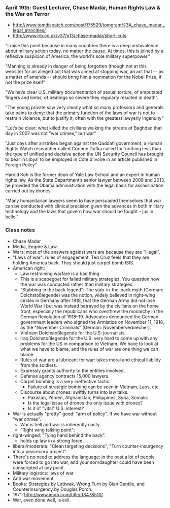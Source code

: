 ### April 19th: Guest Lecturer, Chase Madar, Human Rights Law & the War on Terror

- http://www.tomdispatch.com/post/175529/tomgram%3A_chase_madar,_legal_atrocities/
- http://www.lrb.co.uk/v37/n13/chase-madar/short-cuts

"I raise this point because in many countries there is a deep ambivalence about military action today, no matter the cause. At times, this is joined by a reflexive suspicion of America, the world's sole military superpower."

"Manning is already in danger of being forgotten (though not at this website) for an alleged act that was aimed at stopping war, an act that -- as a matter of amends -- should bring him a nomination for the Nobel Prize, if not the prize itself"

"We have clear U.S. military documentation of sexual torture, of amputated fingers and limbs, of beatings so severe they regularly resulted in death".

"The young private saw very clearly what so many professors and generals take pains to deny: that the primary function of the laws of war is not to restrain violence, but to justify it, often with the greatest lawyerly ingenuity"

"Let’s be clear: what killed the civilians walking the streets of Baghdad that day in 2007 was not “war crimes,” but war"

"Just days after airstrikes began against the Qaddafi government, a Human Rights Watch researcher called Corinne Dufka called for ‘nothing less than the type of unified and decisive action the UN Security Council has brought to bear in Libya’ to be employed in Côte d’Ivoire in an article published in Foreign Policy"

Harold Koh is the former dean of Yale Law School and an expert in human rights law. As the State Department’s senior lawyer between 2009 and 2013, he provided the Obama administration with the legal basis for assassination carried out by drones.

"Many humanitarian lawyers seem to have persuaded themselves that war can be conducted with clinical precision given the advances in both military technology and the laws that govern how war should be fought – jus in bello."

### Class notes

- Chase Madar
- Media, Empire & Law.
- Wars: most of the answers against wars are because they are "illegal".
- "Laws of war": rules of engagement. Ted Cruz feels that they are holding America back. They should just carpet bomb ISIS.
- American right:
    - Law restraining warfare is a bad thing.
    - This is a scapegoat for failed military strategies. You question how the war was conducted rather than military strategies.
    - "Stabbing in the back legend": The stab-in-the-back myth (German: Dolchstoßlegende) was the notion, widely believed in right-wing circles in Germany after 1918, that the German Army did not lose World War I but was instead betrayed by the civilians on the home front, especially the republicans who overthrew the monarchy in the German Revolution of 1918–19. Advocates denounced the German government leaders who signed the Armistice on November 11, 1918, as the "November Criminals" (German: Novemberverbrecher).
    - Vietnam Dolchstoßlegende for the U.S: journalists.
    - Iraq Dolchstoßlegende for the U.S: very hard to come up with any problems for the US in comparison to Vietnam. We have to look at what we have to blame, and the rules of war are one thing we can blame.
    - Rules of war are a lubricant for war: takes moral and ethical liability from the soldiers.
    - Expressly grants authority to the entities involved.
    - Defense agency contracts 15,000 lawyers.
    - Carpet bombing is a very ineffective tactic:
        - Failure of strategic bombing can be seen in Vietnam, Laos, etc.
    - Discourse about drones: swiftly turns into law talks.
        - Pakistan, Yemen, Afghanistan, Philippines, Syria, Somalia
        - Is the legal issue of drones the only issue with drones?
        - Is it of "vital" U.S. interest?
- War is actually "pretty" good: "arm of policy". If we have war without "war crimes".
    - War is hell and war is inherently nasty.
    - "Right wing talking point":
- right-winged: "Tying hand behind the back".
    - holds up law in a strong force
- liberal/moderate: "Clean targeting decisions", "Turn counter-insurgency into a peacecorp project".
- There's no need to address the language: in the past a lot of people were forced to go into war, and your son/daughter could have been conscripted at any point.
- Military logistics: laws of war.
- Anti war movement
- Books: Strategies by Luttwak, Wrong Turn by Gian Gentile, and Counterinsurgency by Douglas Porch.
- 1971: http://www.imdb.com/title/tt3478510/
- War, even done well, is evil.
